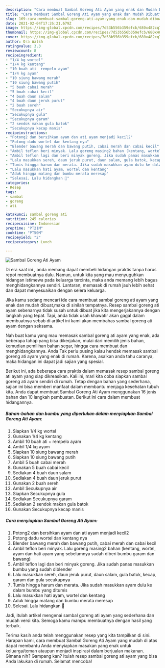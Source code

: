 ```yaml
---
description: "Cara membuat Sambal Goreng Ati Ayam yang enak dan Mudah Dibuat"
title: "Cara membuat Sambal Goreng Ati Ayam yang enak dan Mudah Dibuat"
slug: 169-cara-membuat-sambal-goreng-ati-ayam-yang-enak-dan-mudah-dibuat
date: 2021-02-04T17:26:21.679Z
image: https://img-global.cpcdn.com/recipes/7d53b556b359efcb/680x482cq70/sambal-goreng-ati-ayam-foto-resep-utama.jpg
thumbnail: https://img-global.cpcdn.com/recipes/7d53b556b359efcb/680x482cq70/sambal-goreng-ati-ayam-foto-resep-utama.jpg
cover: https://img-global.cpcdn.com/recipes/7d53b556b359efcb/680x482cq70/sambal-goreng-ati-ayam-foto-resep-utama.jpg
author: Ora Walsh
ratingvalue: 3.3
reviewcount: 8
recipeingredient:
- "1/4 kg wortel"
- "1/4 kg kentang"
- "10 buah ati  rempelo ayam"
- "1/4 kg ayam"
- "10 siung bawang merah"
- "10 siung bawang putih"
- "5 buah cabai merah"
- "5 buah cabai kecil"
- "4 buah daun salam"
- "4 buah daun jeruk purut"
- "2 buah sereh"
- "Secukupnya air"
- "Secukupnya gula"
- "Secukupnya garam"
- "2 sendok makan gula batok"
- "Secukupnya kecap manis"
recipeinstructions:
- "Potong2 dan bersihkan ayam dan ati ayam menjadi kecil2"
- "Potong dadu wortel dan kentang nya"
- "Blender bawang merah dan bawang putih, cabai merah dan cabai kecil"
- "Ambil teflon beri minyak. Lalu goreng masing2 bahan (kentang, wortel, ayam dan hati ayam yang sebelumnya sudah diberi bumbu garam dan bawang)"
- "Ambil teflon lagi dan beri minyak goreng. Jika sudah panas masukkan bumbu yang sudah diblender"
- "Lalu masukkan sereh, daun jeruk purut, daun salam, gula batok, kecap, garam dan gula secukupnya"
- "Tumis hingga harum dan merata. Jika sudah masukkan ayam dulu ke dalam bumbu yang ditumis"
- "Lalu masukkan hati ayam, wortel dan kentang"
- "Aduk hingga matang dan bumbu merata meresap"
- "Selesai. Lalu hidangkan 👏"
categories:
- Resep
tags:
- sambal
- goreng
- ati

katakunci: sambal goreng ati 
nutrition: 245 calories
recipecuisine: Indonesian
preptime: "PT21M"
cooktime: "PT50M"
recipeyield: "2"
recipecategory: Lunch

---
```



![Sambal Goreng Ati Ayam](https://img-global.cpcdn.com/recipes/7d53b556b359efcb/680x482cq70/sambal-goreng-ati-ayam-foto-resep-utama.jpg)

Di era  saat ini , anda memang dapat membeli hidangan praktis tanpa harus repot membuatnya dulu. Namun, untuk kita yang mau menyuguhkan hidangan istimewa pada keluarga tercinta, maka anda memang lebih bagus menghidangkannya sendiri. Lantaran, memasak di rumah jauh lebih sehat dan dapat menyesuaikan dengan selera keluarga.

Jika kamu sedang mencari ide cara membuat sambal goreng ati ayam yang enak dan mudah dibuat,maka di sinilah tempatnya. Resep sambal goreng ati ayam  sebenarnya tidak susah untuk dibuat jika kita mengerjakannya dengan langkah yang tepat. Tapi, anda tidak usah khawatir akan gagal dalam membuatnya 
sebab di artikel ini kami akan membahas sambal goreng ati ayam dengan seksama.  



Nah buat kamu yang mau memasak sambal goreng ati ayam yang enak, ada beberapa tahap yang bisa dikerjakan, mulai dari memilih jenis bahan, kemudian pemilihan bahan segar, hingga cara membuat dan menghidangkannya. Anda Tak perlu pusing kalau hendak memasak sambal goreng ati ayam yang enak di rumah. Karena, asalkan anda  tahu caranya, maka hidangan ini dapat jadi sajian yang spesial.

Berikut ini, ada beberapa cara praktis  dalam memasak resep sambal goreng ati ayam yang siap dikreasikan. Kali ini, mari kita coba siapkan sambal goreng ati ayam sendiri di rumah. Tetap dengan bahan yang sederhana, sajian ini bisa memberi manfaat dalam membantu menjaga kesehatan tubuh kita. Anda dapat membuat Sambal Goreng Ati Ayam menggunakan 16 jenis bahan dan 10 langkah pembuatan. Berikut ini cara dalam membuat hidangannya.

<!--inarticleads1-->

##### Bahan-bahan dan bumbu yang diperlukan dalam menyiapkan Sambal Goreng Ati Ayam:

1. Siapkan 1/4 kg wortel
1. Gunakan 1/4 kg kentang
1. Ambil 10 buah ati + rempelo ayam
1. Ambil 1/4 kg ayam
1. Siapkan 10 siung bawang merah
1. Siapkan 10 siung bawang putih
1. Ambil 5 buah cabai merah
1. Gunakan 5 buah cabai kecil
1. Sediakan 4 buah daun salam
1. Sediakan 4 buah daun jeruk purut
1. Gunakan 2 buah sereh
1. Ambil Secukupnya air
1. Siapkan Secukupnya gula
1. Sediakan Secukupnya garam
1. Sediakan 2 sendok makan gula batok
1. Gunakan Secukupnya kecap manis




<!--inarticleads2-->

##### Cara menyiapkan Sambal Goreng Ati Ayam:

1. Potong2 dan bersihkan ayam dan ati ayam menjadi kecil2
1. Potong dadu wortel dan kentang nya
1. Blender bawang merah dan bawang putih, cabai merah dan cabai kecil
1. Ambil teflon beri minyak. Lalu goreng masing2 bahan (kentang, wortel, ayam dan hati ayam yang sebelumnya sudah diberi bumbu garam dan bawang)
1. Ambil teflon lagi dan beri minyak goreng. Jika sudah panas masukkan bumbu yang sudah diblender
1. Lalu masukkan sereh, daun jeruk purut, daun salam, gula batok, kecap, garam dan gula secukupnya
1. Tumis hingga harum dan merata. Jika sudah masukkan ayam dulu ke dalam bumbu yang ditumis
1. Lalu masukkan hati ayam, wortel dan kentang
1. Aduk hingga matang dan bumbu merata meresap
1. Selesai. Lalu hidangkan 👏




Jadi, itulah artikel mengenai  sambal goreng ati ayam  yang sederhana dan mudah versi kita. Semoga kamu mampu membuatnya dengan hasil yang terbaik. 

Terima kasih anda telah menggunakan resep yang kita tampilkan di sini. Harapan kami, cara membuat  Sambal Goreng Ati Ayam yang mudah di atas dapat membantu Anda menyiapkan masakan yang enak untuk keluarga/teman ataupun menjadi inspirasi dalam berjualan makanan. Gimana nih? Gampang kan? Itulah resep sambal goreng ati ayam yang bisa Anda lakukan di rumah. Selamat mencoba!

